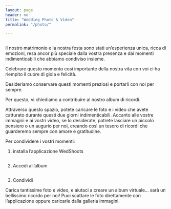 ```yaml
---
layout: page
header: no
title: "Wedding Photo & Video"
permalink: "/photo/"

---
```


<img src="{{ site.urlimg }}1.jpg" alt="">

Il nostro matrimonio e la nostra festa sono stati un’esperienza unica, ricca di emozioni, resa ancor più speciale dalla vostra presenza e dai momenti indimenticabili che abbiamo condiviso insieme.

Celebrare questo momento così importante della nostra vita con voi ci ha riempito il cuore di gioia e felicità.

Desideriamo conservare questi momenti preziosi e portarli con noi per sempre.

Per questo, vi chiediamo a contribuire al nostro album di ricordi.

Attraverso questo spazio, potete caricare le foto e i video che avete catturato durante questi due giorni indimenticabili. Accanto alle vostre immagini e ai vostri video, se lo desiderate, potrete lasciare un piccolo pensiero o un augurio per noi, creando così un tesoro di ricordi che guarderemo sempre con amore e gratitudine.

Per condividere i vostri momenti:

1. installa l’applicazione WedShoots

<img src="{{ site.urlimg }}2.jpg" alt="">

2.	Accedi all’album

<img src="{{ site.urlimg }}3.jpg" alt="">

3.	Condividi

Carica tantissime foto e video, e aiutaci a creare un album virtuale... sarà un bellissimo ricordo per noi!
Puoi scattare le foto direttamente con l’applicazione oppure caricarle dalla galleria immagini.
